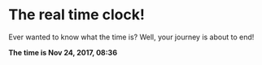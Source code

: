 # The real time clock!

Ever wanted to know what the time is? Well, your journey is about to end!

**The time is Nov 24, 2017, 08:36**